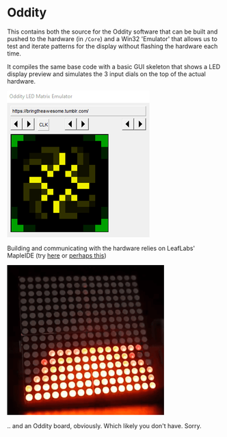 Oddity
======

This contains both the source for the Oddity software that can be built and pushed to the hardware (in `/Core`) and a Win32 'Emulator' that allows us to test and iterate patterns for the display without flashing the hardware each time.

It compiles the same base code with a basic GUI skeleton that shows a LED display preview and simulates the 3 input dials on the top of the actual hardware.

![Emulator GIF](Build/oddity_emu.gif)

Building and communicating with the hardware relies on LeafLabs' MapleIDE (try [here](http://docs.leaflabs.com/static.leaflabs.com/pub/leaflabs/maple-docs/latest/maple-ide-install.html) or [perhaps this](https://github.com/leaflabs/maple-ide))

![Emulator GIF](Build/oddity_live.gif)

.. and an Oddity board, obviously. Which likely you don't have. Sorry.